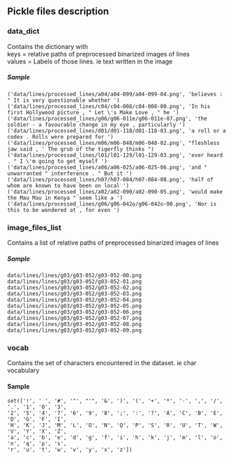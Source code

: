 ## Pickle files description

### data_dict
Contains the dictionary with \
keys = relative paths of preprocessed binarized images of lines\
values = Labels of those lines. ie text written in the image

##### Sample
```
('data/lines/processed_lines/a04/a04-099/a04-099-04.png', 'believes : " It is very questionable whether ')
('data/lines/processed_lines/c04/c04-008/c04-008-00.png', 'In his first Hollywood picture , " Let \'s Make Love , " he ')
('data/lines/processed_lines/g06/g06-011e/g06-011e-07.png', 'the soldier - a favourable change in my eye , particularly ')
('data/lines/processed_lines/d01/d01-118/d01-118-03.png', 'a roll or a codex . Rolls were prepared for ')
('data/lines/processed_lines/m06/m06-048/m06-048-02.png', "fleshless jaw said , ' The grub of the tigerfly thinks ")
('data/lines/processed_lines/l01/l01-129/l01-129-03.png', 'ever heard . " I \'m going to get myself ')
('data/lines/processed_lines/a06/a06-025/a06-025-06.png', 'and " unwarranted " interference . " But it ')
('data/lines/processed_lines/h07/h07-084/h07-084-08.png', 'half of whom are known to have been on local ')
('data/lines/processed_lines/a02/a02-090/a02-090-05.png', 'would make the Mau Mau in Kenya " seem like a ')
('data/lines/processed_lines/g06/g06-042o/g06-042o-00.png', 'Nor is this to be wondered at , for even ')

```


### image_files_list
Contains a list of relative paths of preprocessed binarized images of lines

##### Sample
```
data/lines/lines/g03/g03-052/g03-052-00.png
data/lines/lines/g03/g03-052/g03-052-01.png
data/lines/lines/g03/g03-052/g03-052-02.png
data/lines/lines/g03/g03-052/g03-052-03.png
data/lines/lines/g03/g03-052/g03-052-04.png
data/lines/lines/g03/g03-052/g03-052-05.png
data/lines/lines/g03/g03-052/g03-052-06.png
data/lines/lines/g03/g03-052/g03-052-07.png
data/lines/lines/g03/g03-052/g03-052-08.png
data/lines/lines/g03/g03-052/g03-052-09.png
``` 

### vocab
Contains the set of characters encountered in the dataset. ie char vocabulary

#### Sample
```
set(['!', ' ', '#', '"', "'", '&', ')', '(', '+', '*', '-', ',', '/', '.', '1', '0', '3',
'2', '5', '4', '7', '6', '9', '8', ';', ':', '?', 'A', 'C', 'B', 'E', 'D', 'G', 'F', 'I',
'H', 'K', 'J', 'M', 'L', 'O', 'N', 'Q', 'P', 'S', 'R', 'U', 'T', 'W', 'V', 'Y', 'X', 'Z',
'a', 'c', 'b', 'e', 'd', 'g', 'f', 'i', 'h', 'k', 'j', 'm', 'l', 'o', 'n', 'q', 'p', 's',
'r', 'u', 't', 'w', 'v', 'y', 'x', 'z'])
```